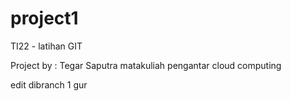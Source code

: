 # project1

TI22 - latihan GIT

Project by : Tegar Saputra
matakuliah pengantar cloud computing

edit dibranch 1
gur
